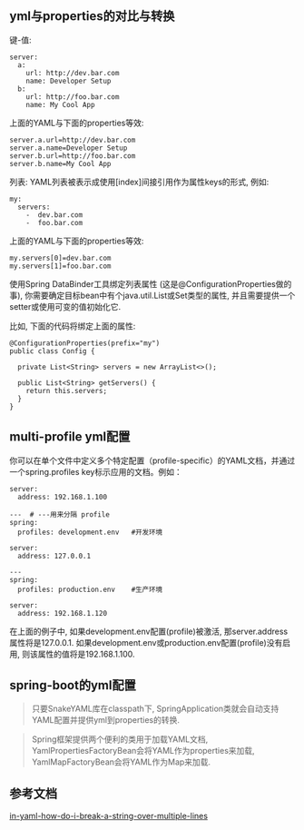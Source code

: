 
## yml与properties的对比与转换

键-值:
```
server:
  a:
    url: http://dev.bar.com
    name: Developer Setup
  b:
    url: http://foo.bar.com
    name: My Cool App       
```

上面的YAML与下面的properties等效: 
    
```
server.a.url=http://dev.bar.com
server.a.name=Developer Setup
server.b.url=http://foo.bar.com
server.b.name=My Cool App
```

列表:
YAML列表被表示成使用[index]间接引用作为属性keys的形式, 例如: 

```
my: 
  servers:
    -  dev.bar.com
    -  foo.bar.com
```

上面的YAML与下面的properties等效: 
```
my.servers[0]=dev.bar.com
my.servers[1]=foo.bar.com
```

使用Spring DataBinder工具绑定列表属性 (这是@ConfigurationProperties做的事), 
你需要确定目标bean中有个java.util.List或Set类型的属性, 并且需要提供一个setter或使用可变的值初始化它.

比如, 下面的代码将绑定上面的属性:

    @ConfigurationProperties(prefix="my")
    public class Config {
    
      private List<String> servers = new ArrayList<>();
      
      public List<String> getServers() {
        return this.servers;
      }
    }


## multi-profile yml配置
你可以在单个文件中定义多个特定配置（profile-specific）的YAML文档，并通过一个spring.profiles key标示应用的文档。例如：

```
server:
  address: 192.168.1.100

---  # ---用来分隔 profile
spring:
  profiles: development.env   #开发环境

server:
  address: 127.0.0.1

---
spring:
  profiles: production.env    #生产环境

server:
  address: 192.168.1.120
```

在上面的例子中, 如果development.env配置(profile)被激活, 那server.address属性将是127.0.0.1.
如果development.env或production.env配置(profile)没有启用, 则该属性的值将是192.168.1.100.  

## spring-boot的yml配置

>只要SnakeYAML库在classpath下, SpringApplication类就会自动支持YAML配置并提供yml到properties的转换.  

>Spring框架提供两个便利的类用于加载YAML文档, YamlPropertiesFactoryBean会将YAML作为properties来加载, YamlMapFactoryBean会将YAML作为Map来加载.  

## 参考文档

[in-yaml-how-do-i-break-a-string-over-multiple-lines](http://stackoverflow.com/questions/3790454/in-yaml-how-do-i-break-a-string-over-multiple-lines)
